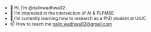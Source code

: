 - 👋 Hi, I’m @nalinwadhwa02
- 👀 I’m interested in the intersection of AI & PLFMSE
- 🌱 I’m currently learning how to research as a PhD student at UIUC
- 📫 How to reach me nalin.wadhwa02@gmail.com

<!---
nalwadhwa/nalwadhwa is a ✨ special ✨ repository because its `README.md` (this file) appears on your GitHub profile.
You can click the Preview link to take a look at your changes.
--->
